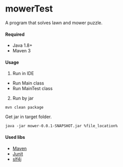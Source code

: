 # mowerTest
A program that solves lawn and mower puzzle.
#### Required
* Java 1.8+
* Maven 3
#### Usage
1. Run in IDE
 - Run Main class
 - Run MainTest class
2. Run by jar
```
mvn clean package
```
Get jar in target folder.
```
java -jar mower-0.0.1-SNAPSHOT.jar %file_location%
```
#### Used libs
* [Maven](https://maven.apache.org/)
* [Junit](http://junit.org/junit5/)
* [slf4j](https://www.slf4j.org/)



